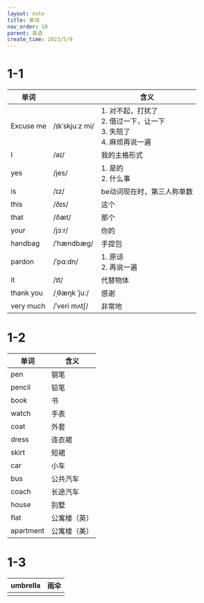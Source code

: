 ```yaml
---
layout: note
title: 单词
nav_order: 10
parent: 英语
create_time: 2023/5/9
---
```


# 1-1

| 单词      |                | 含义                                                         |
| --------- | -------------- | ------------------------------------------------------------ |
| Excuse me | /ɪkˈskjuːz mi/ | 1. 对不起，打扰了<br />2. 借过一下，让一下<br />3. 失陪了<br />4. 麻烦再说一遍 |
| I         | /aɪ/           | 我的主格形式                                                 |
| yes       | /jes/          | 1. 是的<br />2. 什么事                                       |
| is        | /ɪz/           | be动词现在时，第三人称单数                                   |
| this      | /ðɪs/          | 这个                                                         |
| that      | /ðæt/          | 那个                                                         |
| your      | /jɔːr/         | 你的                                                         |
| handbag   | /ˈhændbæɡ/     | 手提包                                                       |
| pardon    | /ˈpɑːdn/       | 1. 原谅<br />2. 再说一遍                                     |
| it        | /ɪt/           | 代替物体                                                     |
| thank you | /ˌθæŋk ˈjuː/   | 感谢                                                         |
| very much | /ˈveri mʌtʃ/   | 非常地                                                       |

# 1-2

| 单词      | 含义         |
| --------- | ------------ |
| pen       | 钢笔         |
| pencil    | 铅笔         |
| book      | 书           |
| watch     | 手表         |
| coat      | 外套         |
| dress     | 连衣裙       |
| skirt     | 短裙         |
| car       | 小车         |
| bus       | 公共汽车     |
| coach     | 长途汽车     |
| house     | 别墅         |
| flat      | 公寓楼（英） |
| apartment | 公寓楼（美） |


# 1-3

| umbrella | 雨伞 |
| -------- | ---- |
|          | 

